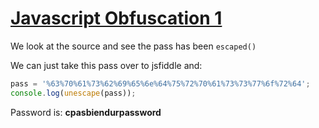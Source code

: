 # [Javascript Obfuscation 1](https://www.root-me.org/en/Challenges/Web-Client/Javascript-Obfuscation-1)

We look at the source and see the pass has been `escaped()`

We can just take this pass over to jsfiddle and:

```javascript
pass = '%63%70%61%73%62%69%65%6e%64%75%72%70%61%73%73%77%6f%72%64';
console.log(unescape(pass));
```

Password is: **cpasbiendurpassword**

